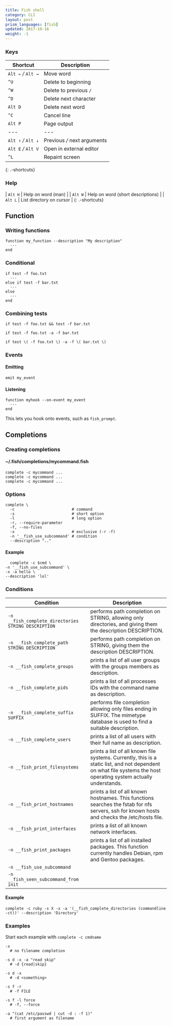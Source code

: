```yaml
---
title: Fish shell
category: CLI
layout: post
prism_languages: [fish]
updated: 2017-10-16
weight: -1
---
```


### Keys

| Shortcut            | Description                 |
| ---                 | ---                         |
| `Alt ←` _/_ `Alt →` | Move word                   |
| `^U`                | Delete to beginning         |
| `^W`                | Delete to previous `/`      |
| `^D`                | Delete next character       |
| `Alt D`             | Delete next word            |
| `^C`                | Cancel line                 |
| `Alt P`             | Page output                 |
| ---                 | ---                         |
| `Alt ↑` _/_ `Alt ↓` | Previous _/_ next arguments |
| `Alt E` _/_ `Alt V` | Open in external editor     |
| `^L`                | Repaint screen              |
{: .-shortcuts}

### Help

| `Alt H` | Help on word (man)                     |
| `Alt W` | Help on word (short descriptions)      |
| `Alt L` | List directory on cursor               |
{: .-shortcuts}

## Function

### Writing functions

```fish
function my_function --description "My description"
  ···
end
```

### Conditional

```fish
if test -f foo.txt
  ···
else if test -f bar.txt
  ···
else
  ···
end
```

### Combining tests

```fish
if test -f foo.txt && test -f bar.txt
```

```fish
if test -f foo.txt -a -f bar.txt
```

```fish
if test \( -f foo.txt \) -a -f \( bar.txt \)
```

### Events

#### Emitting

```fish
emit my_event
```

#### Listening

```fish
function myhook --on-event my_event
  ···
end
```

This lets you hook onto events, such as `fish_prompt`.

## Completions

### Creating completions

#### ~/.fish/completions/mycommand.fish

```fish
complete -c mycommand ...
complete -c mycommand ...
complete -c mycommand ...
```

### Options

```fish
complete \
  -c                         # command
  -s                         # short option
  -l                         # long option
  -r, --require-parameter
  -f, --no-files
  -x                         # exclusive (-r -f)
  -n '__fish_use_subcommand' # condition
  --description ".."
```

#### Example

```fish
  complete -c $cmd \
-n '__fish_use_subcommand' \
-x -a hello \
--description 'lol'
```

### Conditions

| Condition | Description
| --- | ---
| `-n __fish_complete_directories STRING DESCRIPTION` | performs path completion on STRING, allowing only directories, and giving them the description DESCRIPTION.
| `-n __fish_complete_path STRING DESCRIPTION` | performs path completion on STRING, giving them the description DESCRIPTION.
| `-n __fish_complete_groups` | prints a list of all user groups with the groups members as description.
| `-n __fish_complete_pids` | prints a list of all processes IDs with the command name as description.
| `-n __fish_complete_suffix SUFFIX` | performs file completion allowing only files ending in SUFFIX. The mimetype database is used to find a suitable description.
| `-n __fish_complete_users` | prints a list of all users with their full name as description.
| `-n __fish_print_filesystems` | prints a list of all known file systems. Currently, this is a static list, and not dependent on what file systems the host operating system actually understands.
| `-n __fish_print_hostnames` | prints a list of all known hostnames. This functions searches the fstab for nfs servers, ssh for known hosts and checks the /etc/hosts file.
| `-n __fish_print_interfaces` | prints a list of all known network interfaces.
| `-n __fish_print_packages` | prints a list of all installed packages. This function currently handles Debian, rpm and Gentoo packages.
| `-n __fish_use_subcommand` |
| `-n __fish_seen_subcommand_from init` |

#### Example

```fish
complete -c ruby -s X -x -a '(__fish_complete_directories (commandline -ct))' --description 'Directory'
```

### Examples

Start each example with `complete -c cmdname`

```fish
-x
  # no filename completion
```

```fish
-s d -x -a "read skip"
  # -d {read|skip}
```

```fish
-s d -x
  # -d <something>
```

```fish
-s f -r
  # -f FILE
```

```fish
-s f -l force
  # -f, --force
```

```fish
-a "(cat /etc/passwd | cut -d : -f 1)"
  # first argument as filename
```
